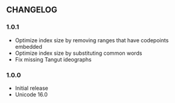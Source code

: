 ## CHANGELOG

### 1.0.1

- Optimize index size by removing ranges that have codepoints embedded
- Optimize index size by substituting common words
- Fix missing Tangut ideographs

### 1.0.0

- Initial release
- Unicode 16.0
